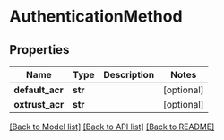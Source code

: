 # AuthenticationMethod

## Properties
Name | Type | Description | Notes
------------ | ------------- | ------------- | -------------
**default_acr** | **str** |  | [optional] 
**oxtrust_acr** | **str** |  | [optional] 

[[Back to Model list]](../README.md#documentation-for-models) [[Back to API list]](../README.md#documentation-for-api-endpoints) [[Back to README]](../README.md)

